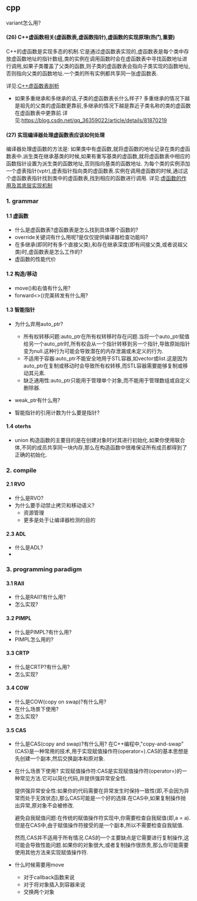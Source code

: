 ## cpp

variant怎么用?
#### (26) C++虚函数相关(虚函数表,虚函数指针),虚函数的实现原理(热门,重要)
C++的虚函数是实现多态的机制.它是通过虚函数表实现的,虚函数表是每个类中存放虚函数地址的指针数组,类的实例在调用函数时会在虚函数表中寻找函数地址进行调用,如果子类覆盖了父类的函数,则子类的虚函数表会指向子类实现的函数地址,否则指向父类的函数地址.一个类的所有实例都共享同一张虚函数表.

详见:[C++虚函数表剖析](https://blog.csdn.net/lihao21/article/details/50688337)

* 如果多重继承和多继承的话,子类的虚函数表长什么样子?
多重继承的情况下越是祖先的父类的虚函数更靠前,多继承的情况下越是靠近子类名称的类的虚函数在虚函数表中更靠前.详见:https://blog.csdn.net/qq_36359022/article/details/81870219

#### (27) 实现编译器处理虚函数表应该如何处理
编译器处理虚函数的方法是:
如果类中有虚函数,就将虚函数的地址记录在类的虚函数表中.派生类在继承基类的时候,如果有重写基类的虚函数,就将虚函数表中相应的函数指针设置为派生类的函数地址,否则指向基类的函数地址.
为每个类的实例添加一个虚表指针(vptr),虚表指针指向类的虚函数表.实例在调用虚函数的时候,通过这个虚函数表指针找到类中的虚函数表,找到相应的函数进行调用.
详见:[虚函数的作用及其底层实现机制](https://blog.csdn.net/iFuMI/article/details/51088091)


### 1. grammar
#### 1.1 虚函数
* 什么是虚函数表?虚函数表是怎么找到具体哪个函数的?
* override关键词有什么用呢?是仅仅提供编译器检查功能吗?
* 在多继承(即同时有多个直接父类),和存在继承深度(即有间接父类,或者说祖父类)时,虚函数表是怎么工作的?
* 虚函数的性能代价


#### 1.2 构造/移动
* move()和右值有什么用?
* forward<>()完美转发有什么用?

#### 1.3 智能指针
  * 为什么弃用auto_ptr?
    * 所有权转移问题:auto_ptr在所有权转移时存在问题.当将一个auto_ptr赋值给另一个auto_ptr时,所有权会从一个指针转移到另一个指针,导致原始指针变为null.这种行为可能会导致潜在的内存泄漏或未定义的行为.
    * 不适用于容器:auto_ptr不能安全地用于STL容器,如vector或list.这是因为auto_ptr在复制或移动时会导致所有权转移,而STL容器需要能够复制或移动其元素.
    * 缺乏通用性:auto_ptr只能用于管理单个对象,而不能用于管理数组或自定义删除器.

  * weak_ptr有什么用?
  
  * 智能指针的引用计数为什么要是指针?

#### 1.4 oterhs
* union
  构造函数的主要目的是在创建对象时对其进行初始化.如果你使用联合体,不同的成员共享同一块内存,那么在构造函数中很难保证所有成员都得到了正确的初始化.

### 2. compile
#### 2.1 RVO
* 什么是RVO?
* 为什么要手动禁止拷贝和移动语义?
  * 资源管理
  * 更多是处于让编译器检测的目的
#### 2.3 ADL
* 什么是ADL?
* 

### 3. programming paradigm
#### 3.1 RAII
* 什么是RAII?有什么用?
* 怎么实现?
#### 3.2 PIMPL
* 什么是PIMPL?有什么用?
* PIMPL怎么用的?
#### 3.3 CRTP
* 什么是CRTP?有什么用?
* 怎么实现?
#### 3.4 COW
* 什么是COW(copy on swap)?有什么用?
* 在什么场景下使用?
* 怎么实现?

#### 3.5 CAS
* 什么是CAS(copy and swap)?有什么用?
  在C++编程中,"copy-and-swap"(CAS)是一种常用的技术,用于实现赋值操作符(operator=).CAS的基本思想是先创建一个副本,然后交换副本和原对象.
* 在什么场景下使用?
  实现赋值操作符:CAS是实现赋值操作符(operator=)的一种常见方法.它可以简化代码,并提供强异常安全性.

  提供强异常安全性:如果你的代码需要在异常发生时保持一致性(即,不会因为异常而处于无效状态),那么CAS可能是一个好的选择.在CAS中,如果复制操作抛出异常,原对象不会被修改.

  避免自我赋值问题:在传统的赋值操作符实现中,你需要检查自我赋值(即,a = a).但是在CAS中,由于赋值操作符接受的是一个副本,所以不需要检查自我赋值.

  然而,CAS并不适用于所有情况.CAS的一个主要缺点是它需要进行复制操作,这可能会导致性能问题.如果你的对象很大,或者复制操作很昂贵,那么你可能需要使用其他方法来实现赋值操作符.

* 什么时候需要用move
  * 对于callback函数来说
  * 对于将对象插入到容器来说
  * 交换两个对象